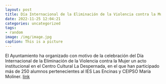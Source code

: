 ```yaml
---
layout: post
title: Día Internacional de la Eliminación de la Violencia contra la Mujer
date: 2022-11-25 12:04:21
categories: uncategorized
tags:
- random
image: /img/image.jpg
caption: This is a picture
---
```

El Ayuntamiento ha organizado con motivo de la celebración del Día Internacional de la Eliminación de la Violencia contra la Mujer un acto institucional en el Centro Cultural La Despernada, en el que han participado más de 250 alumnos pertenecientes al IES Las Encinas y CEIPSO María Moliner.  [link](https://www.ayto-villacanada.es/noticias/dia-internacional-de-la-eliminacion-de-la-violencia-contra-la-mujer/)
